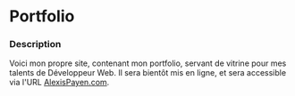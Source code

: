# Portfolio

### Description

Voici mon propre site, contenant mon portfolio, servant de vitrine pour mes talents de Développeur Web.
Il sera bientôt mis en ligne, et sera accessible via l'URL [AlexisPayen.com](AlexisPayen.com).
